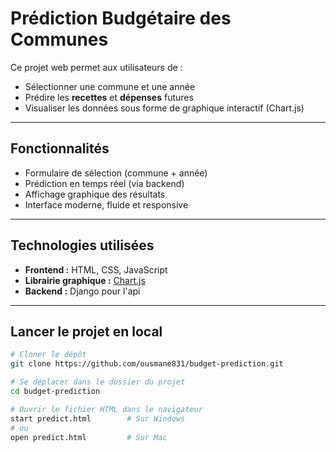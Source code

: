 #  Prédiction Budgétaire des Communes

Ce projet web permet aux utilisateurs de :
- Sélectionner une commune et une année
- Prédire les **recettes** et **dépenses** futures
- Visualiser les données sous forme de graphique interactif (Chart.js)

---

##  Fonctionnalités

-  Formulaire de sélection (commune + année)
-  Prédiction en temps réel (via backend)
-  Affichage graphique des résultats
-  Interface moderne, fluide et responsive

---

##  Technologies utilisées

- **Frontend :** HTML, CSS, JavaScript  
- **Librairie graphique :** [Chart.js](https://www.chartjs.org/)  
- **Backend :** Django pour l'api

---

##  Lancer le projet en local

```bash
# Cloner le dépôt
git clone https://github.com/ousmane831/budget-prediction.git

# Se déplacer dans le dossier du projet
cd budget-prediction

# Ouvrir le fichier HTML dans le navigateur
start predict.html        # Sur Windows
# ou
open predict.html         # Sur Mac
